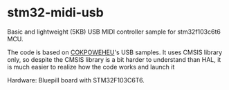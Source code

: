 # stm32-midi-usb
Basic and lightweight (5KB) USB MIDI controller sample for stm32f103c6t6 MCU.

The code is based on [COKPOWEHEU]([https://pages.github.com/](https://github.com/COKPOWEHEU/usb))'s USB samples. It uses CMSIS library only, so despite the CMSIS library is a bit harder to understand than HAL, it is much easier to realize how the code works and launch it

Hardware: 
Bluepill board with STM32F103C6T6.
